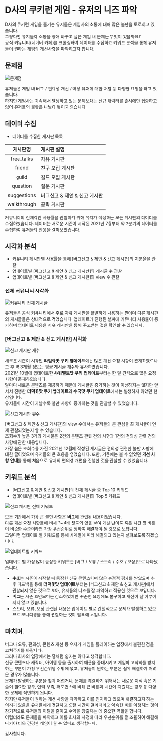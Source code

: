# D사의 쿠키런 게임 - 유저의 니즈 파악

D사의 쿠키런 게임을 즐기는 유저들은 게임사의 소통에 대해 많은 불만을 토로하고 있습니다.  
그렇다면 유저들이 소통을 통해 바꾸고 싶은 게임 내 문제는 무엇이 있을까요?  
공식 커뮤니티(네이버 카페)를 크롤링하여 데이터를 수집하고 키워드 분석을 통해 유저들이 원하는 게임의 개선사항을 파악하고자 합니다.  

## 문제점

![문제점](https://user-images.githubusercontent.com/50400392/167908684-9ae930b9-5c15-4adf-a2d7-0d183fd75a1e.PNG)

유저들은 게임 내 버그 / 편의성 개선 / 악성 유저에 대한 처벌 등 다양한 요청을 하고 있습니다.  
하지만 게임사는 지속해서 발생하고 있는 문제보다는 신규 캐릭터를 출시에만 집중하고 있어 유저들의 불만은 나날이 쌓이고 있습니다.

## 데이터 수집

- 데이터를 수집한 게시판 목록

|   게시판명         | 게시판 설명                                               |
|:-----------------:|:--------------------------------------------------------|
| free_talks        | 자유 게시판                                              |
| friend            | 친구 모집 게시판                                          |
| guild             | 길드 모집 게시판                                          |
| question          | 질문 게시판                                               |
| suggestions       | 버그신고 & 제안 & 신고 게시판                             |
| walkthrough       | 공략 게시판                                              |

커뮤니티의 전체적인 사용률을 관찰하기 위해 유저가 작성하는 모든 게시판의 데이터를 수집하였습니다.
데이터는 새로운 시즌이 시작된 2021년 7월부터 약 2분기의 데이터를 수집하여 유저들의 반응을 살펴보았습니다.

## 시각화 분석

- 커뮤니티 게시판별 사용률을 통해 [버그신고 & 제안 & 신고 게시판]의 지분율을 관찰
- 업데이트별 [버그신고 & 제안 & 신고 게시판]의 게시글 수 관찰
- 업데이트별 [버그신고 & 제안 & 신고 게시판]의 view 수 관찰

### 전체 커뮤니티 시각화

![커뮤니티 전체 게시글](https://user-images.githubusercontent.com/50400392/167911164-5decaebe-1103-4cf9-9fc6-16f5fb904060.png)

유저들은 공식 커뮤니티에서 주로 자유 게시판을 활발하게 사용하는 편이며 다른 게시판의 게시글들은 상대적으로 적었습니다.
업데이트가 진행된 날짜에 커뮤니티 사용률이 증가하며 업데이트 내용을 자유 게시판을 통해 주고받는 것을 확인할 수 있습니다.

### [버그신고 & 제안 & 신고 게시판] 시각화

![신고 게시판 개수](https://user-images.githubusercontent.com/50400392/167913492-55cd851f-78a8-4843-9359-2835309aea6a.png)

새로운 시즌이 시작된 **라일락맛 쿠키 업데이트**에는 많은 개선 요청 사항이 존재하였으나 그 후 약 3개월 정도는 평균 게시글 개수와 유사하였습니다.  
2021년 10월에 업데이트한 **샤워벨트맛 쿠키 업데이트**부터는 한 달 간격으로 많은 요청사항이 존재하였습니다.  
달마다 새로운 콘텐츠를 제공하기 때문에 게시글은 증가하는 것이 이상하지는 않지만 앞서서 진행한 **더덕꽃맛 쿠키 업데이트**와 **수국맛 쿠키 업데이트**에서는 발생하지 않았던 현상입니다.  
유저들이 시간이 지날수록 불만 사항이 증가하는 것을 관찰할 수 있었습니다.

![신고 게시판 뷰수](https://user-images.githubusercontent.com/50400392/167911178-d9586569-de45-48b1-8162-7c1d4211ec4b.png)

[버그신고 & 제안 & 신고 게시판]의 view 수에서는 유저들의 큰 관심을 끈 게시글이 언제 관찰되었는지 알 수 있습니다.  
조회수가 높은 3개의 게시물은 2건의 콘텐츠 관련 건의 사항과 1건의 편의성 관련 건의 사항에 관한 내용입니다.  
가장 높은 조회수를 가진 2021년 12월에 작성된 게시글은 편의성 관련한 불만 사항에 대한 글이었으며 유저들의 큰 호응을 얻었습니다. 또한, 기존에는 볼 수 없었던 **개선 사항 안내**를 통해 처음으로 유저의 편의성 개편을 진행한 것을 관찰할 수 있었습니다.  

## 키워드 분석

- [버그신고 & 제안 & 신고 게시판]의 전체 게시글 중 Top 10 키워드
- 업데이트별 [버그신고 & 제안 & 신고 게시판]의 Top 5 키워드

![신고 게시판 전체 키워드](https://user-images.githubusercontent.com/50400392/167911179-013c4f6e-38f4-43af-8c35-3d28c37a8f3d.png)

모든 기간에서 가장 큰 불만 사항은 **버그**에 관련된 내용이었습니다.  
다른 개선 요청 사항들에 비해 3~4배 정도의 양을 보여 개선 난이도 혹은 시간 및 비용이 비슷한 수준이라면 가장 우선순위로 정하여 해결해야 될 것으로 보입니다.  
그렇다면 업데이트 별 키워드를 통해 시계열에 따라 해결되고 있는지 살펴보도록 하겠습니다.  

![업데이트별 키워드](https://user-images.githubusercontent.com/50400392/167911182-891cab0b-875e-4155-bfbf-c8b58696a7a5.png)

업데이트 별 가장 많이 등장한 키워드는 [버그 / 오류 / 스토리 / 수호 / 보상]으로 나타났습니다.  
- **수호**는 시즌이 시작할 때 등장한 신규 콘텐츠이며 많은 부정적 평가를 받았으며 추후 피드백을 통해 **더덕꽃맛 업데이트**부터는 [버그신고 & 제안 & 신고 게시판]에서 관찰되지 않은 것으로 보아, 유저들의 니즈를 잘 파악하고 적용한 것으로 보입니다.  
- **버그**는 시즌 초반보다는 감소하였지만 꾸준한 요청에도 불구하고 개선이 잘 이루어지지 않고 있습니다.  
- 스토리, 오류, 보상 관련된 내용은 업데이트 별로 간헐적으로 문제가 발생하고 있으므로 모니터링을 통해 관찰하는 것이 필요해 보입니다.  

## 마치며.

버그나 오류, 편의성, 콘텐츠 개선 등 유저가 게임을 플레이하는 입장에서 불편한 점을 고쳐주기를 바랍니다.  
그러나 회사의 입장에서는 말처럼 쉽지는 않다고 생각합니다.  
신규 콘텐츠나 캐릭터, 아이템 등을 출시하여 매출을 증대시키고 게임의 고착화를 방지하는 부분이 가장 우선순위일 수밖에 없고, 유저들이 원하는 부분은 쉽게 해결하기 어려운 경우가 많습니다.  
문제가 발생하는 부분을 찾기 어렵거나, 문제를 해결하기 위해서는 새로운 지식 혹은 기술이 필요한 경우, 인력 부족, 퍼포먼스에 비해 큰 비용과 시간이 지출되는 경우 등 다양한 문제에 직면하게 됩니다.  
하지만 유저들이 원하는 개선 사항을 파악하고 이를 인지하고 있으며 해결하고자 하는 의지가 있음을 유저들에게 전달하고 오랜 시간이 걸리더라고 약속한 바를 이행하는 것이 장기적으로 유저들의 이탈을 줄이고 수익을 창출하는 데 중요한 역할을 합니다.  
어렵더라도 문제들을 파악하고 이를 회사의 사정에 따라 우선순위를 잘 조율하여 해결해나가야 더욱 건강한 게임이 될 수 있다고 생각합니다.  

감사합니다.
